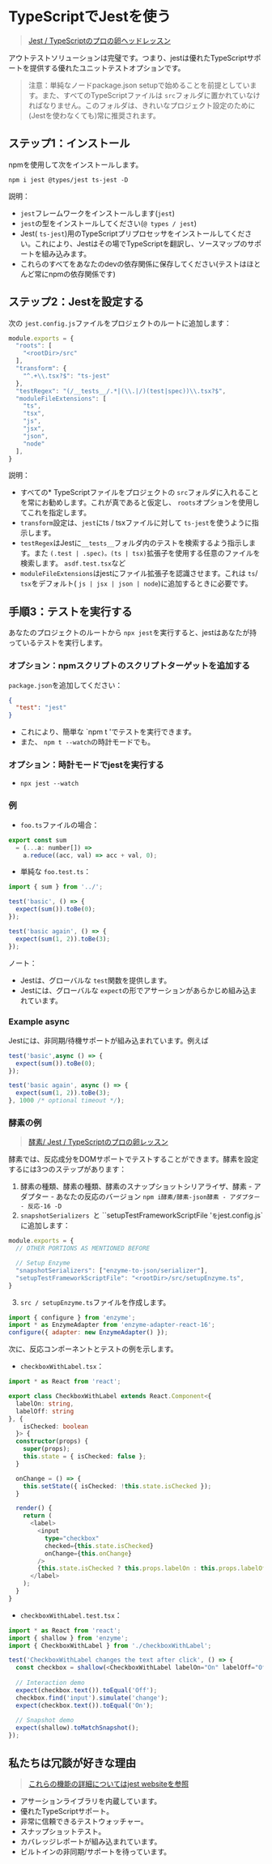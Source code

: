 # TypeScriptでJestを使う

> [Jest / TypeScriptのプロの卵ヘッドレッスン](https://egghead.io/lessons/typescript-getting-started-with-jest-using-typescript)

アウトテストソリューションは完璧です。つまり、jestは優れたTypeScriptサポートを提供する優れたユニットテストオプションです。

> 注意：単純なノードpackage.json setupで始めることを前提としています。また、すべてのTypeScriptファイルは `src`フォルダに置かれていなければなりません。このフォルダは、きれいなプロジェクト設定のために(Jestを使わなくても)常に推奨されます。

## ステップ1：インストール

npmを使用して次をインストールします。

```shell
npm i jest @types/jest ts-jest -D
```

説明：

* `jest`フレームワークをインストールします(`jest`)
* `jest`の型をインストールしてください(`@ types / jest`)
* Jest( `ts-jest`)用のTypeScriptプリプロセッサをインストールしてください。これにより、Jestはその場でTypeScriptを翻訳し、ソースマップのサポートを組み込みます。
* これらのすべてをあなたのdevの依存関係に保存してください(テストはほとんど常にnpmの依存関係です)

## ステップ2：Jestを設定する

次の `jest.config.js`ファイルをプロジェクトのルートに追加します：

```js
module.exports = {
  "roots": [
    "<rootDir>/src"
  ],
  "transform": {
    "^.+\\.tsx?$": "ts-jest"
  },
  "testRegex": "(/__tests__/.*|(\\.|/)(test|spec))\\.tsx?$",
  "moduleFileExtensions": [
    "ts",
    "tsx",
    "js",
    "jsx",
    "json",
    "node"
  ],
}
```

説明：

* すべての* TypeScriptファイルをプロジェクトの `src`フォルダに入れることを常にお勧めします。これが真であると仮定し、 `roots`オプションを使用してこれを指定します。
* `transform`設定は、`jest`にts / tsxファイルに対して `ts-jest`を使うように指示します。
* `testRegex`はJestに`__tests__`フォルダ内のテストを検索するよう指示します。また `(.test | .spec)。(ts | tsx)`拡張子を使用する任意のファイルを検索します。 `asdf.test.tsx`など
* `moduleFileExtensions`はjestにファイル拡張子を認識させます。これは `ts`/` tsx`をデフォルト( `js | jsx | json | node`)に追加するときに必要です。

## 手順3：テストを実行する

あなたのプロジェクトのルートから `npx jest`を実行すると、jestはあなたが持っているテストを実行します。

### オプション：npmスクリプトのスクリプトターゲットを追加する

`package.json`を追加してください：

```json
{
  "test": "jest"
}
```

* これにより、簡単な `npm t 'でテストを実行できます。
* また、 `npm t --watch`の時計モードでも。

### オプション：時計モードでjestを実行する

* `npx jest --watch`

### 例

* `foo.ts`ファイルの場合：

```js
export const sum
  = (...a: number[]) =>
    a.reduce((acc, val) => acc + val, 0);
```

* 単純な `foo.test.ts`：

```js
import { sum } from '../';

test('basic', () => {
  expect(sum()).toBe(0);
});

test('basic again', () => {
  expect(sum(1, 2)).toBe(3);
});
```

ノート：

* Jestは、グローバルな `test`関数を提供します。
* Jestには、グローバルな `expect`の形でアサーションがあらかじめ組み込まれています。

### Example async

Jestには、非同期/待機サポートが組み込まれています。例えば

```js
test('basic',async () => {
  expect(sum()).toBe(0);
});

test('basic again', async () => {
  expect(sum(1, 2)).toBe(3);
}, 1000 /* optional timeout */);
```

### 酵素の例

> [酵素/ Jest / TypeScriptのプロの卵レッスン](https://egghead.io/lessons/react-test-react-components-and-dom-using-enzyme)

酵素では、反応成分をDOMサポートでテストすることができます。酵素を設定するには3つのステップがあります：

1. 酵素の種類、酵素の種類、酵素のスナップショットシリアライザ、酵素 - アダプター - あなたの反応のバージョン `npm i酵素/酵素-json酵素 - アダプター - 反応-16 -D`
2. ``snapshotSerializers ``と ``setupTestFrameworkScriptFile '`を`jest.config.js`に追加します：

```js
module.exports = {
  // OTHER PORTIONS AS MENTIONED BEFORE

  // Setup Enzyme
  "snapshotSerializers": ["enzyme-to-json/serializer"],
  "setupTestFrameworkScriptFile": "<rootDir>/src/setupEnzyme.ts",
}
```

3. `src / setupEnzyme.ts`ファイルを作成します。

```js
import { configure } from 'enzyme';
import * as EnzymeAdapter from 'enzyme-adapter-react-16';
configure({ adapter: new EnzymeAdapter() });
```

次に、反応コンポーネントとテストの例を示します。

* `checkboxWithLabel.tsx`：

```ts
import * as React from 'react';

export class CheckboxWithLabel extends React.Component<{
  labelOn: string,
  labelOff: string
}, {
    isChecked: boolean
  }> {
  constructor(props) {
    super(props);
    this.state = { isChecked: false };
  }

  onChange = () => {
    this.setState({ isChecked: !this.state.isChecked });
  }

  render() {
    return (
      <label>
        <input
          type="checkbox"
          checked={this.state.isChecked}
          onChange={this.onChange}
        />
        {this.state.isChecked ? this.props.labelOn : this.props.labelOff}
      </label>
    );
  }
}

```

* `checkboxWithLabel.test.tsx`：

```ts
import * as React from 'react';
import { shallow } from 'enzyme';
import { CheckboxWithLabel } from './checkboxWithLabel';

test('CheckboxWithLabel changes the text after click', () => {
  const checkbox = shallow(<CheckboxWithLabel labelOn="On" labelOff="Off" />);
  
  // Interaction demo
  expect(checkbox.text()).toEqual('Off');
  checkbox.find('input').simulate('change');
  expect(checkbox.text()).toEqual('On');
  
  // Snapshot demo
  expect(shallow).toMatchSnapshot();
});
```

## 私たちは冗談が好きな理由

> [これらの機能の詳細についてはjest websiteを参照](http://facebook.github.io/jest/)

* アサーションライブラリを内蔵しています。
* 優れたTypeScriptサポート。
* 非常に信頼できるテストウォッチャー。
* スナップショットテスト。
* カバレッジレポートが組み込まれています。
* ビルトインの非同期/サポートを待っています。
